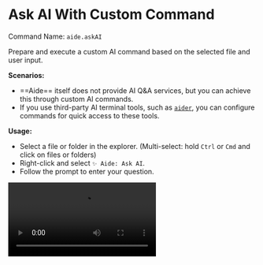 # Ask AI With Custom Command

Command Name: `aide.askAI`

Prepare and execute a custom AI command based on the selected file and user input.

**Scenarios:**

- ==Aide== itself does not provide AI Q&A services, but you can achieve this through custom AI commands.
- If you use third-party AI terminal tools, such as [`aider`](https://github.com/paul-gauthier/aider), you can configure commands for quick access to these tools.

**Usage:**

- Select a file or folder in the explorer. (Multi-select: hold `Ctrl` or `Cmd` and click on files or folders)
- Right-click and select `✨ Aide: Ask AI`.
- Follow the prompt to enter your question.

<Video src="/videos/aide-ask-ai.mp4"/>

**Related Configuration:**

- You can customize the AI command by modifying the [`aide.aiCommand`](../configuration/ai-command.md) configuration.

- You can control whether to copy the AI command before execution by modifying the [`aide.aiCommandCopyBeforeRun`](../configuration/ai-command-copy-before-run.md) configuration.

- You can control whether to automatically run the AI command by modifying the [`aide.aiCommandAutoRun`](../configuration/ai-command-auto-run.md) configuration.

- You can ignore specific files or folders by modifying the [`aide.ignorePatterns`](../configuration/ignore-patterns.md) configuration.

- You can control whether to ignore files or folders specified in the `.gitignore` file by modifying the [`aide.respectGitIgnore`](../configuration/respect-git-ignore.md) configuration.
